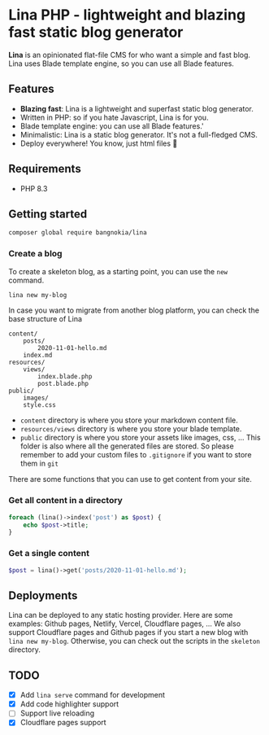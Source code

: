 # Lina PHP - lightweight and blazing fast static blog generator

**Lina** is an opinionated flat-file CMS for who want a simple and fast blog. Lina uses Blade template engine, so you can use all Blade features.

## Features
- **Blazing fast**: Lina is a lightweight and superfast static blog generator.
- Written in PHP: so if you hate Javascript, Lina is for you.
- Blade template engine: you can use all Blade features.'
- Minimalistic: Lina is a static blog generator. It's not a full-fledged CMS.
- Deploy everywhere! You know, just html files 🤣

## Requirements
- PHP 8.3

## Getting started
```bash
composer global require bangnokia/lina
```

### Create a blog
To create a skeleton blog, as a starting point, you can use the `new` command.
```bash
lina new my-blog
```

In case you want to migrate from another blog platform, you can check the base structure of Lina
```
content/
    posts/
        2020-11-01-hello.md
    index.md
resources/
    views/
        index.blade.php
        post.blade.php
public/ 
    images/
    style.css
```


- `content` directory is where you store your markdown content file.
- `resources/views` directory is where you store your blade template.
- `public` directory is where you store your assets like images, css, ... This folder is also where all the generated files are stored. So please remember to add your custom files to `.gitignore` if you want to store them in `git`

There are some functions that you can use to get content from your site.

### Get all content in a directory

```php
foreach (lina()->index('post') as $post) {
    echo $post->title;
}
```

### Get a single content

```php
$post = lina()->get('posts/2020-11-01-hello.md');
```

## Deployments
Lina can be deployed to any static hosting provider. Here are some examples: Github pages, Netlify, Vercel, Cloudflare pages, ...
We also support Cloudflare pages and Github pages if you start a new blog with `lina new my-blog`. Otherwise, you can check out the scripts in the `skeleton` directory.

## TODO

- [x] Add `lina serve` command for development
- [x] Add code highlighter support
- [ ] Support live reloading
- [x] Cloudflare pages support
